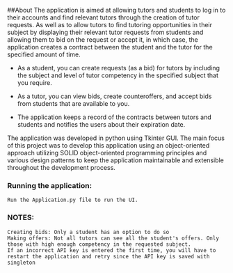 
##About
	The application is aimed at allowing tutors and students to log in to their accounts and find relevant tutors through the creation of tutor requests. As well as to allow tutors to find tutoring opportunities in their subject by displaying their relevant tutor requests from students and allowing them to bid on the request or accept it, in which case, the application creates a contract between the student and the tutor for the specified amount of time.

- As a student, you can create requests (as a bid) for tutors by including the subject and level of tutor competency in the specified subject that you require.

- As a tutor, you can view bids, create counteroffers, and accept bids from students that are available to you.

- The application keeps a record of the contracts between tutors and students and notifies the users about their expiration date.

The application was developed in python using Tkinter GUI. The main focus of this project was to develop this application using an object-oriented approach utilizing SOLID object-oriented programming principles and various design patterns to keep the application maintainable and extensible throughout the development process.


### Running the application:

	Run the Application.py file to run the UI.



### NOTES:

	Creating bids: Only a student has an option to do so
	Making offers: Not all tutors can see all the student's offers. Only those with high enough competency in the requested subject.
	If an incorrect API key is entered the first time, you will have to restart the application and retry since the API key is saved with singleton
